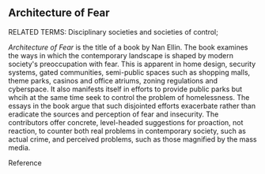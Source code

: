 ## Architecture of Fear

RELATED TERMS: Disciplinary societies and societies of control; 

_Architecture of Fear_ is the title of a book by Nan Ellin. The book examines the ways in which the contemporary landscape is shaped by modern society's preoccupation with fear. This is apparent in home design, security systems, gated communities, semi-public spaces such as shopping malls, theme parks, casinos and office atriums, zoning regulations and cyberspace. It also manifests itself in efforts to provide public parks but whcih at the same time seek to control the problem of homelessness. The essays in the book argue that such disjointed efforts exacerbate rather than eradicate the sources and perception of fear and insecurity. The contributors offer concrete, level-headed suggestions for proaction, not reaction, to counter both real problems in contemporary society, such as actual crime, and perceived problems, such as those magnified by the mass media. 

Reference
